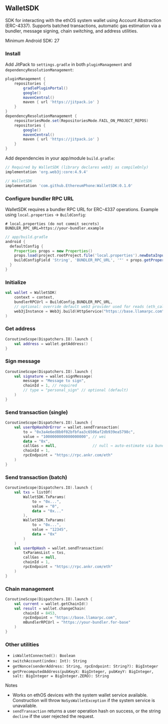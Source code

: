 ## WalletSDK

SDK for interacting with the ethOS system wallet using Account Abstraction (ERC-4337). Supports batched transactions, automatic gas estimation via a bundler, message signing, chain switching, and address utilities.

Minimum Android SDK: 27

### Install

Add JitPack to `settings.gradle` in both `pluginManagement` and `dependencyResolutionManagement`:

```groovy
pluginManagement {
    repositories {
        gradlePluginPortal()
        google()
        mavenCentral()
        maven { url 'https://jitpack.io' }
    }
}
dependencyResolutionManagement {
    repositoriesMode.set(RepositoriesMode.FAIL_ON_PROJECT_REPOS)
    repositories {
        google()
        mavenCentral()
        maven { url 'https://jitpack.io' }
    }
}
```

Add dependencies in your app/module `build.gradle`:

```groovy
// Required by WalletSDK (library declares web3j as compileOnly)
implementation 'org.web3j:core:4.9.4'

// WalletSDK
implementation 'com.github.EthereumPhone:WalletSDK:0.1.0'
```

### Configure bundler RPC URL

WalletSDK requires a bundler RPC URL for ERC-4337 operations. Example using `local.properties` → `BuildConfig`:

```properties
# local.properties (do not commit secrets)
BUNDLER_RPC_URL=https://your-bundler.example
```

```groovy
// app/build.gradle
android {
  defaultConfig {
    Properties props = new Properties()
    props.load(project.rootProject.file('local.properties').newDataInputStream())
    buildConfigField 'String', 'BUNDLER_RPC_URL', '"' + props.getProperty('BUNDLER_RPC_URL') + '"'
  }
}
```

### Initialize

```kotlin
val wallet = WalletSDK(
    context = context,
    bundlerRPCUrl = BuildConfig.BUNDLER_RPC_URL,
    // optional: override default web3 provider used for reads (eth_call, code, etc.)
    web3jInstance = Web3j.build(HttpService("https://base.llamarpc.com"))
)
```

### Get address

```kotlin
CoroutineScope(Dispatchers.IO).launch {
    val address = wallet.getAddress()
}
```

### Sign message

```kotlin
CoroutineScope(Dispatchers.IO).launch {
    val signature = wallet.signMessage(
        message = "Message to sign",
        chainId = 1, // required
        // type = "personal_sign" // optional (default)
    )
}
```

### Send transaction (single)

```kotlin
CoroutineScope(Dispatchers.IO).launch {
    val userOpHashOrError = wallet.sendTransaction(
        to = "0x3a4e6ed8b0f02bfbfaa3c6506af2db939ea5798c",
        value = "1000000000000000000", // wei
        data = "0x",
        callGas = null,                // null → auto-estimate via bundler
        chainId = 1,
        rpcEndpoint = "https://rpc.ankr.com/eth"
    )
}
```

### Send transaction (batch)

```kotlin
CoroutineScope(Dispatchers.IO).launch {
    val txs = listOf(
        WalletSDK.TxParams(
            to = "0x...",
            value = "0",
            data = "0x..."
        ),
        WalletSDK.TxParams(
            to = "0x...",
            value = "12345",
            data = "0x"
        )
    )
    val userOpHash = wallet.sendTransaction(
        txParamsList = txs,
        callGas = null,
        chainId = 1,
        rpcEndpoint = "https://rpc.ankr.com/eth"
    )
}
```

### Chain management

```kotlin
CoroutineScope(Dispatchers.IO).launch {
    val current = wallet.getChainId()
    val result = wallet.changeChain(
        chainId = 8453,
        rpcEndpoint = "https://base.llamarpc.com",
        mBundlerRPCUrl = "https://your-bundler.for-base"
    )
}
```

### Other utilities

- `isWalletConnected(): Boolean`
- `switchAccount(index: Int): String`
- `getNonce(senderAddress: String, rpcEndpoint: String?): BigInteger`
- `getPrecomputedAddress(pubKeyX: BigInteger, pubKeyY: BigInteger, salt: BigInteger = BigInteger.ZERO): String`

Notes
- Works on ethOS devices with the system wallet service available. Construction will throw `NoSysWalletException` if the system service is unavailable.
- `sendTransaction` returns a user operation hash on success, or the string `decline` if the user rejected the request.
